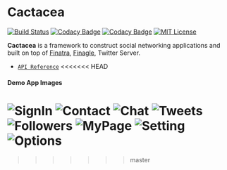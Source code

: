 # Cactacea
[![Build Status](https://travis-ci.org/cactacea/backend.svg?branch=master)](https://travis-ci.org/cactacea/backend)
[![Codacy Badge](https://api.codacy.com/project/badge/Grade/3ccea187e3644f4d89666516b46bce67)](https://www.codacy.com/app/cactacea/backend?utm_source=github.com&amp;utm_medium=referral&amp;utm_content=cactacea/backend&amp;utm_campaign=Badge_Grade)
[![Codacy Badge](https://api.codacy.com/project/badge/Coverage/3ccea187e3644f4d89666516b46bce67)](https://www.codacy.com/app/cactacea/backend?utm_source=github.com&utm_medium=referral&utm_content=cactacea/backend&utm_campaign=Badge_Coverage)
[![MIT License](http://img.shields.io/badge/license-MIT-blue.svg?style=flat)](LICENSE)

**Cactacea** is a framework to construct social networking applications and built on top of [Finatra](https://twitter.github.io/finatra/), [Finagle](https://twitter.github.io/finagle/), Twitter Server.

- [`API Reference`](https://cactacea.github.io/backend/swagger.html)
<<<<<<< HEAD


#### Demo App Images

![SignIn](docs/src/main/resources/microsite/img/ios/signin.png)
![Contact](docs/src/main/resources/microsite/img/ios/contact.png)
![Chat](docs/src/main/resources/microsite/img/ios/chat.png)
![Tweets](docs/src/main/resources/microsite/img/ios/tweets.png)
![Followers](docs/src/main/resources/microsite/img/ios/followers.png)
![MyPage](docs/src/main/resources/microsite/img/ios/mypage.png)
![Setting](docs/src/main/resources/microsite/img/ios/setting.png)
![Options](docs/src/main/resources/microsite/img/ios/options.png)
=======
>>>>>>> master
